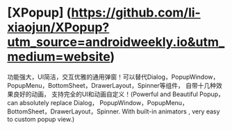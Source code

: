 # [XPopup] (https://github.com/li-xiaojun/XPopup?utm_source=androidweekly.io&utm_medium=website)
功能强大，UI简洁，交互优雅的通用弹窗！可以替代Dialog，PopupWindow，PopupMenu，BottomSheet，DrawerLayout，Spinner等组件，
自带十几种效果良好的动画， 支持完全的UI和动画自定义！(Powerful and Beautiful Popup，can absolutely replace Dialog，
PopupWindow，PopupMenu，BottomSheet，DrawerLayout，Spinner. With built-in animators , very easy to custom popup view.)
